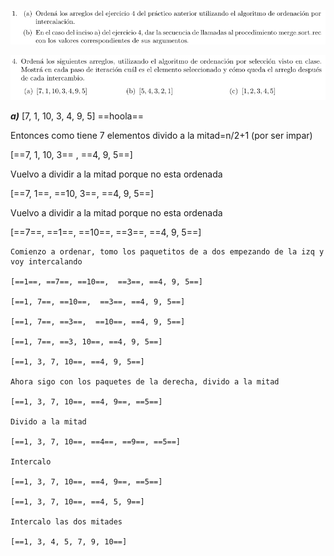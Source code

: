 ![ScreenShot](Imagenes%20practico%201.2/ej1.png)

![ScreenShot](Imagenes%20practico%201.1/ej4.png)

***a)*** [7, 1, 10, 3, 4, 9, 5] ==hoola==

Entonces como tiene 7 elementos divido a la mitad=n/2+1 (por ser impar)

[==7, 1, 10, 3== , ==4, 9, 5==]

Vuelvo a dividir a la mitad porque no esta ordenada

[==7, 1==, ==10, 3==, ==4, 9, 5==]

Vuelvo a dividir a la mitad porque no esta ordenada

[==7==, ==1==, ==10==, ==3==, ==4, 9, 5==]

	Comienzo a ordenar, tomo los paquetitos de a dos empezando de la izq y voy intercalando
	
	[==1==, ==7==, ==10==,  ==3==, ==4, 9, 5==]
	
	[==1, 7==, ==10==,  ==3==, ==4, 9, 5==]
	
	[==1, 7==, ==3==,  ==10==, ==4, 9, 5==]
	
	[==1, 7==, ==3, 10==, ==4, 9, 5==]
	
	[==1, 3, 7, 10==, ==4, 9, 5==]
	
	Ahora sigo con los paquetes de la derecha, divido a la mitad
	
	[==1, 3, 7, 10==, ==4, 9==, ==5==]
	
	Divido a la mitad
	
	[==1, 3, 7, 10==, ==4==, ==9==, ==5==]
	
	Intercalo
	
	[==1, 3, 7, 10==, ==4, 9==, ==5==]
	
	[==1, 3, 7, 10==, ==4, 5, 9==]
	
	Intercalo las dos mitades
	
	[==1, 3, 4, 5, 7, 9, 10==]
	
	
	
	
	
